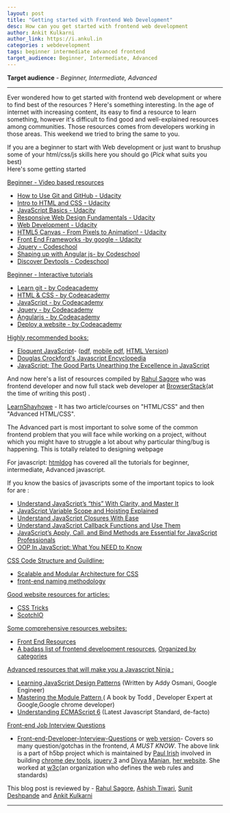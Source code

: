 ```yaml
---
layout: post
title: "Getting started with Frontend Web Development"
desc: How can you get started with frontend web development 
author: Ankit Kulkarni
author_link: https://i.ankul.in
categories : webdevelopment
tags: beginner intermediate advanced frontend
target_audience: Beginner, Intermediate, Advanced
---
```


**Target audience** - *Beginner, Intermediate, Advanced* 

-----------------------------------------------------

Ever wondered how to get started with frontend web development or where to find best of the resources ? Here's something interesting. In the age of internet with increasing content, its easy to find a resource to learn something, however it's difficult to find good and well-explained resources among communities. Those resources comes from developers working in those areas. This weekend we tried to bring the same to you.

If you are a beginner to start with Web development or just want to brushup some of your html/css/js skills here you should go (*Pick* what suits you best)  
Here's some getting started 

<u>Beginner - Video based resources  </u>
* [How to Use Git and GitHub - Udacity](https://www.udacity.com/course/how-to-use-git-and-github--ud775)
* [Intro to HTML and CSS - Udacity](https://www.udacity.com/course/intro-to-html-and-css--ud304)
* [JavaScript Basics - Udacity](https://www.udacity.com/course/javascript-basics--ud804)
* [Responsive Web Design Fundamentals - Udacity](https://www.udacity.com/course/responsive-web-design-fundamentals--ud893)
* [Web Development - Udacity](https://www.udacity.com/course/web-development--cs253)
* [HTML5 Canvas - From Pixels to Animation! - Udacity](https://www.udacity.com/course/html5-canvas--ud292)
* [Front End Frameworks -by google - Udacity](https://www.udacity.com/course/front-end-frameworks--ud894)
* [Jquery - Codeschool](https://www.codeschool.com/courses/try-jquery)
* [Shaping up with Angular js- by Codeschool](https://www.codeschool.com/courses/shaping-up-with-angular-js)
* [Discover Devtools - Codeschool](https://www.codeschool.com/courses/discover-devtools)


<u> Beginner - Interactive tutorials </u>
* [Learn git - by Codeacademy](https://www.codecademy.com/learn/learn-git)
* [HTML & CSS - by Codeacademy](https://www.codecademy.com/learn/web)
* [JavaScript - by Codeacademy](https://www.codecademy.com/learn/javascript)
* [Jquery - by Codeacademy](https://www.codecademy.com/learn/jquery)
* [Angularjs - by Codeacademy](https://www.codecademy.com/learn/learn-angularjs)
* [Deploy a website - by Codeacademy](https://www.codecademy.com/learn/deploy-a-website)


<u> Highly recommended books:</u>
* [Eloquent JavaScript](http://eloquentjavascript.net/)-  ([pdf](http://eloquentjavascript.net/Eloquent_JavaScript.pdf), [mobile pdf](http://eloquentjavascript.net/Eloquent_JavaScript.pdf), [HTML Version](http://eloquentjavascript.net/00_intro.html))
* [Douglas Crockford's Javascript Encyclopedia](http://www.crockford.com/javascript/encyclopedia/)
* [JavaScript: The Good Parts Unearthing the Excellence in JavaScript](http://shop.oreilly.com/product/9780596517748.do)


And now here's a list of resources compiled by [Rahul Sagore](http://rahul-sagore.github.io/#/http://rahul-sagore.github.io/#/)  who was frontend developer and now full stack web developer at [BrowserStack](https://www.browserstack.com/)(at the time of writing this post) .  

[LearnShayhowe](http://learn.shayhowe.com/) - It has two article/courses on "HTML/CSS" and then "Advanced HTML/CSS". 

The Advanced part is most important to solve some of the common frontend problem that you will face while working on a project, without which you might have to struggle a lot about why particular thing/bug is happening. This is totally related to designing webpage

For javascript: [htmldog](http://htmldog.com/guides/javascript/) has covered all the tutorials for beginner, intermediate, Advanced javascript.

If you know the basics of javascripts some of the important topics to look for are : 
* [Understand JavaScript’s “this” With Clarity, and Master It](http://javascriptissexy.com/understand-javascripts-this-with-clarity-and-master-it/)
* [JavaScript Variable Scope and Hoisting Explained ](http://javascriptissexy.com/javascript-variable-scope-and-hoisting-explained/)
* [Understand JavaScript Closures With Ease ](http://javascriptissexy.com/understand-javascript-closures-with-ease/)
* [Understand JavaScript Callback Functions and Use Them ](http://javascriptissexy.com/understand-javascript-callback-functions-and-use-them/)
* [JavaScript’s Apply, Call, and Bind Methods are Essential for JavaScript Professionals ](http://javascriptissexy.com/javascript-apply-call-and-bind-methods-are-essential-for-javascript-professionals/)
* [OOP In JavaScript: What You NEED to Know ](http://javascriptissexy.com/oop-in-javascript-what-you-need-to-know/)

<u>  CSS Code Structure and Guildline:</u>
* [Scalable and Modular Architecture for CSS](https://smacss.com/)
* [front-end naming methodology](http://csswizardry.com/2013/01/mindbemding-getting-your-head-round-bem-syntax/)

<u>  Good website resources for articles:</u>
* [CSS Tricks](https://css-tricks.com/)
* [ScotchIO](https://scotch.io/)

<u> Some comprehensive resources websites:</u>
* [Front End Resources](https://enboard.co/frontend/)
* [A badass list of frontend development resources](https://gist.github.com/dypsilon/5819504), [Organized by categories](https://github.com/dypsilon/frontend-dev-bookmarks)

<u> Advanced resources that will make you a Javascript Ninja :</u>
* [Learning JavaScript Design Patterns](https://addyosmani.com/resources/essentialjsdesignpatterns/book/) (Written by Addy Osmani, Google Engineer)
* [Mastering the Module Pattern ](https://toddmotto.com/mastering-the-module-pattern/) ( A book by Todd ,  Developer Expert at Google,Google chrome developer)
* [Understanding ECMAScript 6](https://leanpub.com/understandinges6/read) (Latest Javascript Standard, de-facto)

<u> Front-end Job Interview Questions</u>
* [Front-end-Developer-Interview-Questions](https://github.com/h5bp/Front-end-Developer-Interview-Questions) or [web version](http://h5bp.github.io/Front-end-Developer-Interview-Questions/)- Covers so many question/gotchas in the frontend, *A MUST KNOW*. The above link is a part of h5bp project which is maintained by [Paul Irish](https://www.paulirish.com/) involved in building [chrome dev tools](https://developer.chrome.com/devtools), [jquery 3](https://blog.jquery.com/2016/06/09/jquery-3-0-final-released/) and [Divya Manian](https://usesthis.com/interviews/divya.manian/), [her website](http://nimbupani.com/). She worked at [w3c](https://www.w3.org/Consortium/)(an organization who defines the web rules and standards)


This blog post is reviewed by - [Rahul Sagore](http://rahul-sagore.github.io/#/), [Ashish Tiwari](http://www.ashishtiwari.me/), [Sunit Deshpande](sunitdeshpande.github.io) and [Ankit Kulkarni](https://i.ankul.in/)




---------------------------------------

